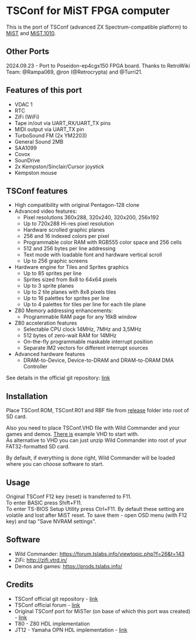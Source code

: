 # TSConf for MiST FPGA computer

This is the port of TSConf (advanced ZX Spectrum-compatible platform) to [MiST](https://github.com/mist-devel/mist-board) and [MiST.1010](https://github.com/UzixLS/mist1010-board).

## Other Ports
2024.09.23 - Port to Poseidon-ep4cgx150 FPGA board. Thanks to RetroWiki Team: @Rampa069, @ron (@Retrocrypta) and @Turri21.

## Features of this port
- VDAC 1
- RTC
- ZiFi (WiFi)
- Tape in/out via UART_RX/UART_TX pins
- MIDI output via UART_TX pin
- TurboSound FM (2x YM2203)
- General Sound 2MB
- SAA1099
- Covox
- SounDrive
- 2x Kempston/Sinclair/Cursor joystick
- Kempston mouse

## TSConf features
- High compatibility with original Pentagon-128 clone
- Advanced video features:
  - Pixel resolutions 360x288, 320x240, 320x200, 256x192
  - Up to 720x288 Hi-res pixel resolution
  - Hardware scrolled graphic planes
  - 256 and 16 indexed colors per pixel
  - Programmable color RAM with RGB555 color space and 256 cells
  - 512 and 256 bytes per line addressing
  - Text mode with loadable font and hardware vertical scroll
  - Up to 256 graphic screens
- Hardware engine for Tiles and Sprites graphics
  - Up to 85 sprites per line
  - Sprites sized from 8x8 to 64x64 pixels
  - Up to 3 sprite planes
  - Up to 2 tile planes with 8x8 pixels tiles
  - Up to 16 palettes for sprites per line
  - Up to 4 palettes for tiles per line for each tile plane
- Z80 Memory addressing enhancements:
  - Programmable RAM page for any 16kB window
- Z80 acceleration features
  - Selectable CPU clock 14MHz, 7MHz and 3,5MHz
  - 512 bytes of zero-wait RAM for 14MHz
  - On-the-fly programmable maskable interrupt position
  - Separate IM2 vectors for different interrupt sources
- Advanced hardware features
  - DRAM-to-Device, Device-to-DRAM and DRAM-to-DRAM DMA Controller

See details in the official git repository: [link](https://github.com/tslabs/zx-evo/blob/master/pentevo/docs/TSconf/tsconf_en.md)


## Installation
Place TSConf.ROM, TSConf.R01 and RBF file from [release](release/) folder into root of SD card.

Also you need to place TSConf.VHD file with  Wild Commander and your games and demos. [There is](release/) example VHD to start with. \
As alternative to VHD you can just unzip Wild Commander into root of your FAT32-formatted SD card.

By default, if everything is done right, Wild Commander will be loaded where you can choose software to start.


## Usage
Original TSConf F12 key (reset) is transferred to F11. \
To enter BASIC press Shift+F11. \
To enter TS-BIOS Setup Utility press Ctrl+F11. By default these setting are volatile and lost after MiST reset. To save them - open OSD menu (with F12 key) and tap "Save NVRAM settings".


## Software
- Wild Commander: https://forum.tslabs.info/viewtopic.php?f=26&t=143
- ZiFi: http://zifi.vtrd.in/
- Demos and games: https://prods.tslabs.info/


## Credits
- TSConf official git repository - [link](https://github.com/tslabs/zx-evo/tree/master)
- TSConf official forum - [link](http://forum.tslabs.info/viewforum.php?f=20&sid=137db6b31f9fb533b908742c2b18284e)
- Original TSConf port for MiSTer (on base of which this port was created) - [link](https://github.com/MiSTer-devel/TSConf_MiSTer)
- T80 - Z80 HDL implementation
- JT12 - Yamaha OPN HDL implementation - [link](https://github.com/jotego/jt12)

